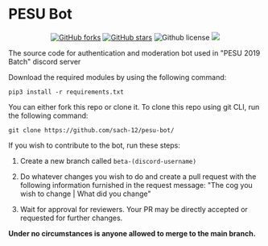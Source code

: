 # PESU Bot

<p align="center">
    <a href="https://github.com/sach-12/pesu-bot/issues" alt="issues">
    <img alt="GitHub forks" src="https://img.shields.io/github/issues/sach-12/pesu-bot"></a>
    <a href="https://github.com/sach-12/pesu-bot/stargazers" alt="Stars">
    <img alt="GitHub stars" src="https://img.shields.io/github/stars/sach-12/pesu-bot"></a>
    <img alt="Github license" src="https://img.shields.io/github/license/sach-12/pesu-bot"></a>
    <a href="https://github.com/sach-12/pesu-bot/contributors" alt="Contributors">
    <img src="https://img.shields.io/github/contributors/sach-12/pesu-bot"/></a>
    
</p>

The source code for authentication and moderation bot used in "PESU 2019 Batch" discord server

Download the required modules by using the following command:

```pip3 install -r requirements.txt```

You can either fork this repo or clone it.
To clone this repo using git CLI, run the following command:

```git clone https://github.com/sach-12/pesu-bot/```

If you wish to contribute to the bot, run these steps:
1. Create a new branch called `beta-(discord-username)`

2. Do whatever changes you wish to do and create a pull request with the following information furnished in the request message: "The cog you wish to change | What did you change"

3. Wait for approval for reviewers. Your PR may be directly accepted or requested for further changes.

**Under no circumstances is anyone allowed to merge to the main branch.**